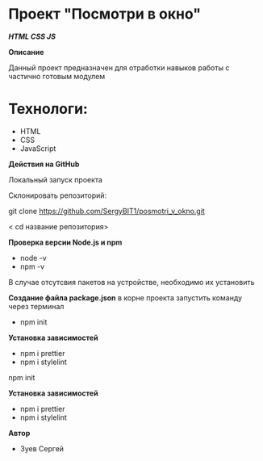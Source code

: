 # Проект "Посмотри в окно"

***HTML CSS JS***

**Описание**

Данный проект предназначен для отработки навыков работы с частично готовым модулем

# Технологи:

- HTML
- CSS
- JavaScript

**Действия на GitHub**

Локальный запуск проекта

Склонировать репозиторий:

git clone https://github.com/SergyBIT1/posmotri_v_okno.git

< cd название репозитория>

**Проверка версии Node.js и npm**

- node -v
- npm -v

В случае отсутсвия пакетов на устройстве, необходимо их установить

**Создание файла package.json**
в корне проекта запустить команду через терминал

- npm init

**Установка зависимостей**

- npm i prettier
- npm i stylelint

npm init

**Установка зависимостей**

- npm i prettier
- npm i stylelint

**Автор**

- Зуев Сергей

